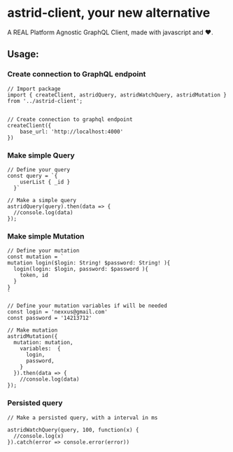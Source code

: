 # astrid-client, your new alternative
A REAL Platform Agnostic GraphQL Client, made with javascript and ❤️️.

## Usage:
### Create connection to GraphQL endpoint

```
// Import package
import { createClient, astridQuery, astridWatchQuery, astridMutation } from '../astrid-client';


// Create connection to graphql endpoint
createClient({
    base_url: 'http://localhost:4000'
})
```

### Make simple Query
```
// Define your query
const query = `{
    userList { _id }
  }`
  
// Make a simple query
astridQuery(query).then(data => {
  //console.log(data)
});
```

### Make simple Mutation
```
// Define your mutation
const mutation = `
mutation login($login: String! $password: String! ){
  login(login: $login, password: $password ){
    token, id
  }
}
`

// Define your mutation variables if will be needed
const login = 'nexxus@gmail.com'
const password = '14213712'

// Make mutation
astridMutation({
  mutation: mutation,
    variables:  {
      login,
      password,
    }
  }).then(data => {
    //console.log(data)
});

```

### Persisted query
```
// Make a persisted query, with a interval in ms

astridWatchQuery(query, 100, function(x) {
  //console.log(x)
}).catch(error => console.error(error))
```
